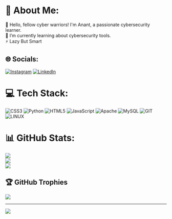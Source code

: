 # 💫 About Me:
🔭 Hello, fellow cyber warriors! I'm Anant, a passionate cybersecurity learner.<br>🌱 I’m currently learning about cybersecurity tools.<br>⚡ Lazy But Smart


## 🌐 Socials:
[![Instagram](https://img.shields.io/badge/Instagram-%23E4405F.svg?logo=Instagram&logoColor=white)](https://instagram.com/anant_singh_rathore) [![LinkedIn](https://img.shields.io/badge/LinkedIn-%230077B5.svg?logo=linkedin&logoColor=white)](https://linkedin.com/in/anant-s-rathore) 

# 💻 Tech Stack:
![CSS3](https://img.shields.io/badge/css3-%231572B6.svg?style=flat&logo=css3&logoColor=white) ![Python](https://img.shields.io/badge/python-3670A0?style=flat&logo=python&logoColor=ffdd54) ![HTML5](https://img.shields.io/badge/html5-%23E34F26.svg?style=flat&logo=html5&logoColor=white) ![JavaScript](https://img.shields.io/badge/javascript-%23323330.svg?style=flat&logo=javascript&logoColor=%23F7DF1E) ![Apache](https://img.shields.io/badge/apache-%23D42029.svg?style=flat&logo=apache&logoColor=white) ![MySQL](https://img.shields.io/badge/mysql-%2300f.svg?style=flat&logo=mysql&logoColor=white) ![GIT](https://img.shields.io/badge/Git-fc6d26?style=flat&logo=git&logoColor=white) ![LINUX](https://img.shields.io/badge/Linux-FCC624?style=flat&logo=linux&logoColor=black)
# 📊 GitHub Stats:
![](https://github-readme-stats.vercel.app/api?username=Cru-zen&theme=dark&hide_border=true&include_all_commits=true&count_private=true)<br/>
![](https://github-readme-streak-stats.herokuapp.com/?user=Cru-zen&theme=dark&hide_border=true)<br/>
![](https://github-readme-stats.vercel.app/api/top-langs/?username=Cru-zen&theme=dark&hide_border=true&include_all_commits=true&count_private=true&layout=compact)

## 🏆 GitHub Trophies
![](https://github-profile-trophy.vercel.app/?username=Cru-zen&theme=radical&no-frame=true&no-bg=false&margin-w=4)

---
[![](https://visitcount.itsvg.in/api?id=ANANT555&icon=5&color=12)](https://visitcount.itsvg.in)

<!-- Proudly created with GPRM ( https://gprm.itsvg.in ) -->
